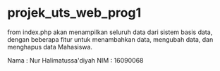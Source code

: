 # projek_uts_web_prog1
from index.php akan menampilkan seluruh data dari sistem basis data, dengan beberapa fitur untuk menambahkan data, mengubah data, dan menghapus data Mahasiswa.


Nama : Nur Halimatussa'diyah
NIM  : 16090068

